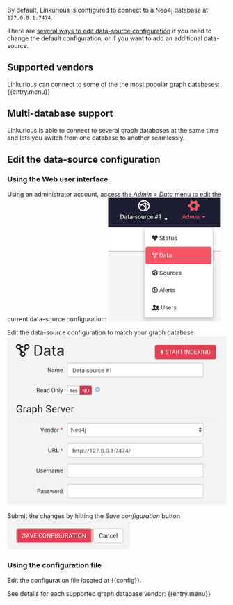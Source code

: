 By default, Linkurious is configured to connect to a Neo4j database at `127.0.0.1:7474`.

There are [several ways to edit data-source configuration](#edit-the-data-source-configuration)
if you need to change the default configuration, or if you want to add an additional data-source.

## Supported vendors

Linkurious can connect to some of the the most popular graph databases:
{{entry.menu}}

## Multi-database support

Linkurious is able to connect to several graph databases at the same time
and lets you switch from one database to another seamlessly.

## Edit the data-source configuration

### Using the Web user interface

Using an administrator account, access the *Admin* > *Data* menu to edit the current data-source configuration:
![admin-data menu](menu-data.png)

Edit the data-source configuration to match your graph database
![edit data-source configuration form](edit-source-form.png)

Submit the changes by hitting the *Save configuration* button
![save data-source configuration](edit-source-submit.png)

### Using the configuration file

Edit the configuration file located at {{config}}.

See details for each supported graph database vendor:
{{entry.menu}}
